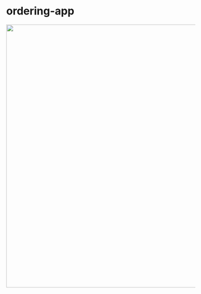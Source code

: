 # ordering-app

<img src="https://user-images.githubusercontent.com/92692772/226716458-11e0f764-8490-487c-bdfb-faaa2b7e6ecb.gif" width="700"></img>

